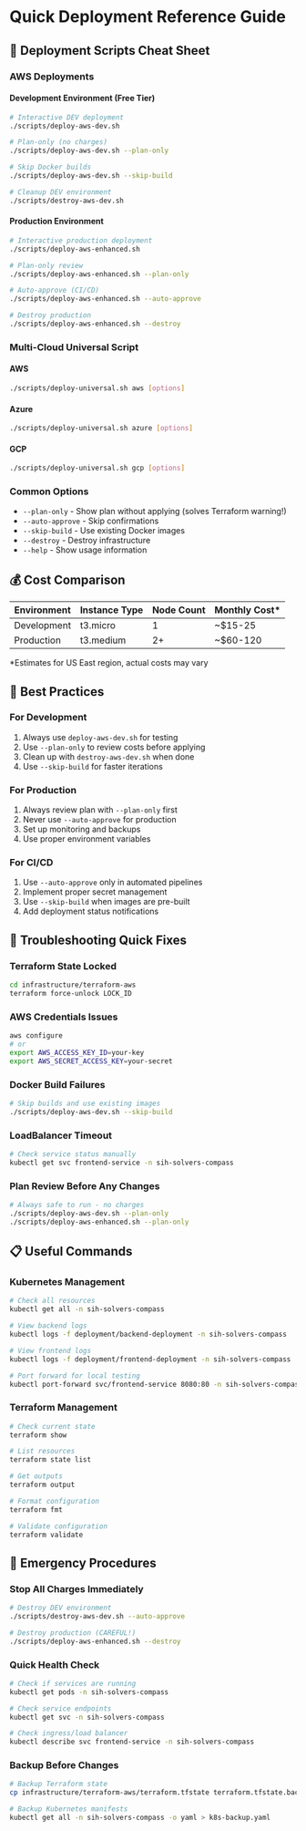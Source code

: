 # Quick Deployment Reference Guide

## 🚀 Deployment Scripts Cheat Sheet

### AWS Deployments

#### Development Environment (Free Tier)
```bash
# Interactive DEV deployment
./scripts/deploy-aws-dev.sh

# Plan-only (no charges)
./scripts/deploy-aws-dev.sh --plan-only

# Skip Docker builds
./scripts/deploy-aws-dev.sh --skip-build

# Cleanup DEV environment
./scripts/destroy-aws-dev.sh
```

#### Production Environment
```bash
# Interactive production deployment
./scripts/deploy-aws-enhanced.sh

# Plan-only review
./scripts/deploy-aws-enhanced.sh --plan-only

# Auto-approve (CI/CD)
./scripts/deploy-aws-enhanced.sh --auto-approve

# Destroy production
./scripts/deploy-aws-enhanced.sh --destroy
```

### Multi-Cloud Universal Script

#### AWS
```bash
./scripts/deploy-universal.sh aws [options]
```

#### Azure
```bash
./scripts/deploy-universal.sh azure [options]
```

#### GCP
```bash
./scripts/deploy-universal.sh gcp [options]
```

### Common Options
- `--plan-only` - Show plan without applying (solves Terraform warning!)
- `--auto-approve` - Skip confirmations
- `--skip-build` - Use existing Docker images
- `--destroy` - Destroy infrastructure
- `--help` - Show usage information

## 💰 Cost Comparison

| Environment | Instance Type | Node Count | Monthly Cost* |
|-------------|---------------|------------|---------------|
| Development | t3.micro | 1 | ~$15-25 |
| Production | t3.medium | 2+ | ~$60-120 |

*Estimates for US East region, actual costs may vary

## 🎯 Best Practices

### For Development
1. Always use `deploy-aws-dev.sh` for testing
2. Use `--plan-only` to review costs before applying
3. Clean up with `destroy-aws-dev.sh` when done
4. Use `--skip-build` for faster iterations

### For Production
1. Always review plan with `--plan-only` first
2. Never use `--auto-approve` for production
3. Set up monitoring and backups
4. Use proper environment variables

### For CI/CD
1. Use `--auto-approve` only in automated pipelines
2. Implement proper secret management
3. Use `--skip-build` when images are pre-built
4. Add deployment status notifications

## 🔧 Troubleshooting Quick Fixes

### Terraform State Locked
```bash
cd infrastructure/terraform-aws
terraform force-unlock LOCK_ID
```

### AWS Credentials Issues
```bash
aws configure
# or
export AWS_ACCESS_KEY_ID=your-key
export AWS_SECRET_ACCESS_KEY=your-secret
```

### Docker Build Failures
```bash
# Skip builds and use existing images
./scripts/deploy-aws-dev.sh --skip-build
```

### LoadBalancer Timeout
```bash
# Check service status manually
kubectl get svc frontend-service -n sih-solvers-compass
```

### Plan Review Before Any Changes
```bash
# Always safe to run - no charges
./scripts/deploy-aws-dev.sh --plan-only
./scripts/deploy-aws-enhanced.sh --plan-only
```

## 📋 Useful Commands

### Kubernetes Management
```bash
# Check all resources
kubectl get all -n sih-solvers-compass

# View backend logs
kubectl logs -f deployment/backend-deployment -n sih-solvers-compass

# View frontend logs
kubectl logs -f deployment/frontend-deployment -n sih-solvers-compass

# Port forward for local testing
kubectl port-forward svc/frontend-service 8080:80 -n sih-solvers-compass
```

### Terraform Management
```bash
# Check current state
terraform show

# List resources
terraform state list

# Get outputs
terraform output

# Format configuration
terraform fmt

# Validate configuration
terraform validate
```

## 🚨 Emergency Procedures

### Stop All Charges Immediately
```bash
# Destroy DEV environment
./scripts/destroy-aws-dev.sh --auto-approve

# Destroy production (CAREFUL!)
./scripts/deploy-aws-enhanced.sh --destroy
```

### Quick Health Check
```bash
# Check if services are running
kubectl get pods -n sih-solvers-compass

# Check service endpoints
kubectl get svc -n sih-solvers-compass

# Check ingress/load balancer
kubectl describe svc frontend-service -n sih-solvers-compass
```

### Backup Before Changes
```bash
# Backup Terraform state
cp infrastructure/terraform-aws/terraform.tfstate terraform.tfstate.backup

# Backup Kubernetes manifests
kubectl get all -n sih-solvers-compass -o yaml > k8s-backup.yaml
```

